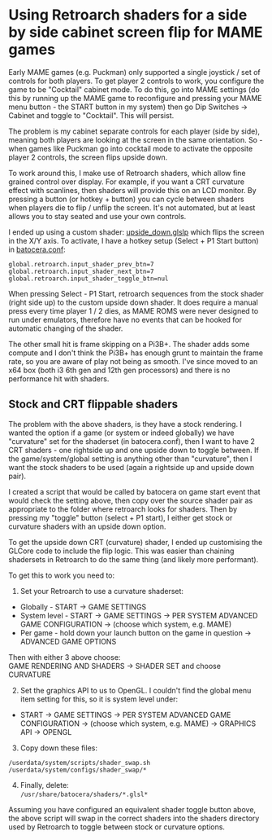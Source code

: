# Using Retroarch shaders for a side by side cabinet screen flip for MAME games

Early MAME games (e.g. Puckman) only supported a single joystick / set of controls for both players.  To get player 2 controls to work, you configure the game to be "Cocktail" cabinet mode.  To do this, go into MAME settings (do this by running up the MAME game to reconfigure and pressing your MAME menu button - the START button in my system) then go Dip Switches -> Cabinet and toggle to "Cocktail".  This will persist.

The problem is my cabinet separate controls for each player (side by side), meaning both players are looking at the screen in the same orientation.  So - when games like Puckman go into cocktail mode to activate the opposite player 2 controls, the screen flips upside down.

To work around this, I make use of Retroarch shaders, which allow fine grained control over display.  For example, if you want a CRT curvature effect with scanlines, then shaders will provide this on an LCD monitor.  By pressing a button (or hotkey + button) you can cycle between shaders when players die to flip / unflip the screen.  It's not automated, but at least allows you to stay seated and use your own controls.

I ended up using a custom shader: [upside_down.glslp](https://github.com/DaveBullet1050/BatoceraHelpers/blob/main/usr/share/batocera/shaders/upside_down.glslp) which flips the screen in the X/Y axis.  To activate, I have a hotkey setup (Select + P1 Start button) in [batocera.conf](https://github.com/DaveBullet1050/BatoceraHelpers/blob/main/userdata/system/batocera.conf):  
```
global.retroarch.input_shader_prev_btn=7
global.retroarch.input_shader_next_btn=7
global.retroarch.input_shader_toggle_btn=nul
```
When pressing Select - P1 Start, retroarch sequences from the stock shader (right side up) to the custom upside down shader.  It does require a manual press every time player 1 / 2 dies, as MAME ROMS were never designed to run under emulators, therefore have no events that can be hooked for automatic changing of the shader.  

The other small hit is frame skipping on a Pi3B+.  The shader adds some compute and I don't think the Pi3B+ has enough grunt to maintain the frame rate, so you are aware of play not being as smooth. I've since moved to an x64 box (both i3 6th gen and 12th gen processors) and there is no performance hit with shaders.  

## Stock and CRT flippable shaders

The problem with the above shaders, is they have a stock rendering. I wanted the option if a game (or system or indeed globally) we have "curvature" set for the shaderset (in batocera.conf), then I want to have 2 CRT shaders - one rightside up and one upside down to toggle between.  If the game/system/global setting is anything other than "curvature", then I want the stock shaders to be used (again a rightside up and upside down pair).  

I created a script that would be called by batocera on game start event that would check the setting above, then copy over the source shader pair as appropriate to the folder where retroarch looks for shaders.  Then by pressing my "toggle" button (select + P1 start), I either get stock or curvature shaders with an upside down option.  

To get the upside down CRT (curvature) shader, I ended up customising the GLCore code to include the flip logic.  This was easier than chaining shadersets in Retroarch to do the same thing (and likely more performant).  

To get this to work you need to:  
1. Set your Retroarch to use a curvature shaderset:  
- Globally - START -> GAME SETTINGS  
- System level - START -> GAME SETTINGS -> PER SYSTEM ADVANCED GAME CONFIGURATION -> (choose which system, e.g. MAME)  
- Per game - hold down your launch button on the game in question -> ADVANCED GAME OPTIONS  

Then with either 3 above choose:  
GAME RENDERING AND SHADERS -> SHADER SET and choose CURVATURE  

2. Set the graphics API to us to OpenGL. I couldn't find the global menu item setting for this, so it is system level under:  
- START -> GAME SETTINGS -> PER SYSTEM ADVANCED GAME CONFIGURATION -> (choose which system, e.g. MAME) -> GRAPHICS API -> OPENGL  

3. Copy down these files:  
```
/userdata/system/scripts/shader_swap.sh
/userdata/system/configs/shader_swap/*
```

4. Finally, delete:  
`/usr/share/batocera/shaders/*.glsl*`

Assuming you have configured an equivalent shader toggle button above, the above script will swap in the correct shaders into the shaders directory used by Retroarch to toggle between stock or curvature options.    


